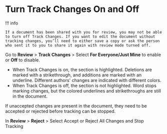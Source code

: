 # Turn Track Changes On and Off

!!! info 

    If a document has been shared with you for review, you may not be able to turn off Track Changes. If you want to edit the document without tracking changes, you’ll need to either save a copy or ask the person who sent it to you to share it again with review mode turned off.

Go to **Review** > **Track Changes** > Select **For Everyone/Just Mine** to enable or **Off** to disable.

- When Track Changes is on, the section is highlighted. Deletions are marked with a strikethrough, and additions are marked with an underline. Different authors' changes are indicated with different colors.
- When Track Changes is off, the section is not highlighted. Word stops marking changes, but the colored underlines and strikethroughs are still in the document.

If unaccepted changes are present in the document, they need to be accepted or rejected before tracking can be stopped.

In **Review** > **Reject** > Select Accept or Reject All Changes and Stop Tracking